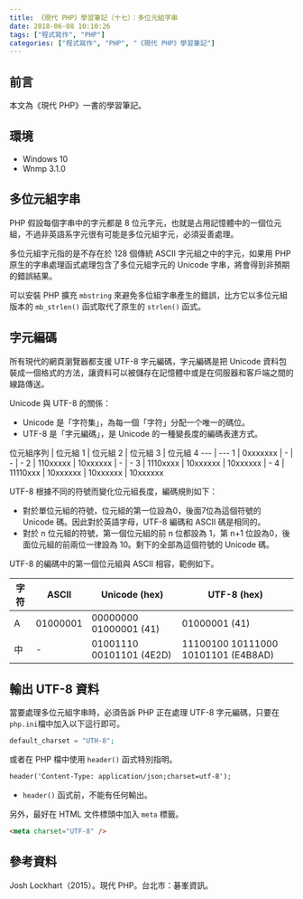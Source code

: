 ```yaml
---
title: 《現代 PHP》學習筆記（十七）：多位元組字串
date: 2018-06-08 10:10:26
tags: ["程式寫作", "PHP"]
categories: ["程式寫作", "PHP", "《現代 PHP》學習筆記"]
---
```


## 前言
本文為《現代 PHP》一書的學習筆記。

## 環境
- Windows 10
- Wnmp 3.1.0

## 多位元組字串
PHP 假設每個字串中的字元都是 8 位元字元，也就是占用記憶體中的一個位元組，不過非英語系字元很有可能是多位元組字元，必須妥善處理。

多位元組字元指的是不存在於 128 個傳統 ASCII 字元組之中的字元，如果用 PHP 原生的字串處理函式處理包含了多位元組字元的 Unicode 字串，將會得到非預期的錯誤結果。

可以安裝 PHP 擴充 `mbstring` 來避免多位組字串產生的錯誤，比方它以多位元組版本的 `mb_strlen()` 函式取代了原生的 `strlen()` 函式。

## 字元編碼
所有現代的網頁瀏覽器都支援 UTF-8 字元編碼，字元編碼是把 Unicode 資料包裝成一個格式的方法，讓資料可以被儲存在記憶體中或是在伺服器和客戶端之間的線路傳送。

Unicode 與 UTF-8 的關係：
- Unicode 是「字符集」，為每一個「字符」分配一个唯一的碼位。
- UTF-8 是「字元編碼」，是 Unicode 的一種變長度的編碼表達方式。

位元組序列 | 位元組 1 | 位元組 2 | 位元組 3 | 位元組 4
--- | ---
1 | 0xxxxxxx | - | - | -
2 | 110xxxxx | 10xxxxxx | - | -
3 | 1110xxxx | 10xxxxxx | 10xxxxxx | -
4 | 11110xxx | 10xxxxxx | 10xxxxxx | 10xxxxxx

UTF-8 根據不同的符號而變化位元組長度，編碼規則如下：
- 對於單位元組的符號，位元組的第一位設為0，後面7位為這個符號的 Unicode 碼。因此對於英語字母，UTF-8 編碼和 ASCII 碼是相同的。
- 對於 n 位元組的符號，第一個位元組的前 n 位都設為 1，第 n+1 位設為0，後面位元組的前兩位一律設為 10。剩下的全部為這個符號的 Unicode 碼。

UTF-8 的編碼中的第一個位元組與 ASCII 相容，範例如下。

字符 | ASCII | Unicode (hex) |  UTF-8 (hex)
--- | --- | --- | ---
A | 01000001 | 00000000 01000001 (41) | 01000001 (41)
中 | - | 01001110 00101101 (4E2D) | 11100100 10111000 10101101 (E4B8AD)

## 輸出 UTF-8 資料
當要處理多位元組字串時，必須告訴 PHP 正在處理 UTF-8 字元編碼，只要在 `php.ini`檔中加入以下這行即可。
```PHP
default_charset = "UTH-8";
```
或者在 PHP 檔中使用 `header()` 函式特別指明。
```HTML
header('Content-Type: application/json;charset=utf-8');
```
- `header()` 函式前，不能有任何輸出。

另外，最好在 HTML 文件標頭中加入 `meta` 標籤。
```HTML
<meta charset="UTF-8" />
```


## 參考資料
Josh Lockhart（2015）。現代 PHP。台北市：碁峯資訊。